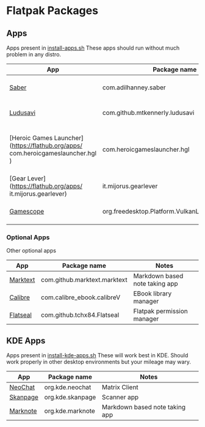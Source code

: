 # Flatpak Packages

## Apps

Apps present in [install-apps.sh](./install-apps.sh)
These apps should run without much problem in any distro.

| App                                                                                  | Package name                                   | Notes                                           |
| ------------------------------------------------------------------------------------ | ---------------------------------------------- | ----------------------------------------------- |
| [Saber](https://flathub.org/apps/com.adilhanney.saber)                               | com.adilhanney.saber                           | Handwriting based note taking app               |
| [Ludusavi](https://flathub.org/apps/com.github.mtkennerly.ludusavi)                  | com.github.mtkennerly.ludusavi                 | Game saves bakup manager                        |
| [Heroic Games Launcher](https://flathub.org/apps/ com.heroicgameslauncher.hgl )      | com.heroicgameslauncher.hgl                    | Opensource Launcher for GOG, EGS & Amazon Games |
| [Gear Lever](https://flathub.org/apps/ it.mijorus.gearlever)                         | it.mijorus.gearlever                           | AppImage manager                                |
| [Gamescope](https://flathub.org/apps/org.freedesktop.Platform.VulkanLayer.gamescope) | org.freedesktop.Platform.VulkanLayer.gamescope | Wayland compositor for games                    |

### Optional Apps

Other optional apps

| App                                                               | Package name                 | Notes                          |
| ----------------------------------------------------------------- | ---------------------------- | ------------------------------ |
| [Marktext](https://flathub.org/apps/com.github.marktext.marktext) | com.github.marktext.marktext | Markdown based note taking app |
| [Calibre](https://flathub.org/apps/com.calibre_ebook.calibre)     | com.calibre_ebook.calibreV   | EBook library manager          |
| [Flatseal](https://flathub.org/apps/com.github.tchx84.Flatseal)   | com.github.tchx84.Flatseal   | Flatpak permission manager     |

## KDE Apps

Apps present in [install-kde-apps.sh](./install-kde-apps.sh)
These will work best in KDE. Should work properly in other desktop environments but your mileage may wary.

| App                                                   | Package name     | Notes                          |
| ----------------------------------------------------- | ---------------- | ------------------------------ |
| [NeoChat](https://flathub.org/apps/org.kde.neochat)   | org.kde.neochat  | Matrix Client                  |
| [Skanpage](https://flathub.org/apps/org.kde.skanpage) | org.kde.skanpage | Scanner app                    |
| [Marknote](https://flathub.org/apps/org.kde.marknote) | org.kde.marknote | Markdown based note taking app |
